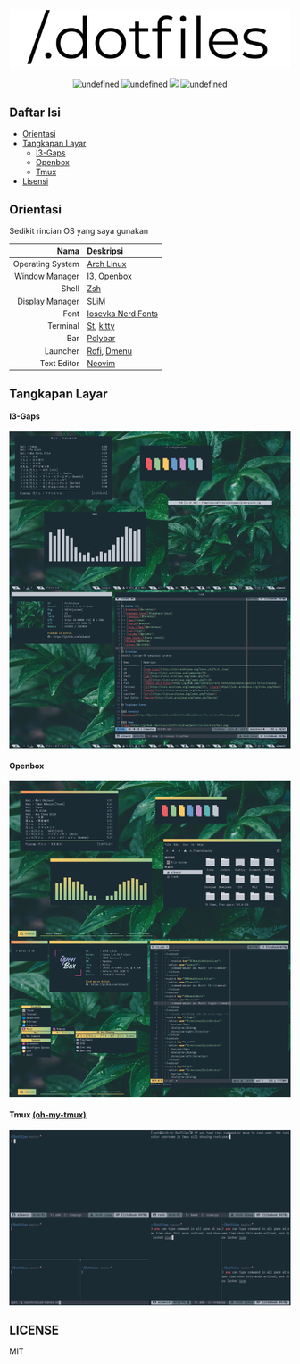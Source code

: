 <p align="center">
<a href="https://github.com/albawid/dotfiles/blob/master/screenshoot/header.png"><img src="https://github.com/albawid/dotfiles/blob/master/screenshoot/header.png"></a>
</p>

<p align="center">
<a href="https://github.com/albawid" target="_blank"><img alt="undefined" src="https://img.shields.io/github/repo-size/albawid/dotfiles?label=Dotfiles%20Size&style=for-the-badge&logo=github"></a>
<a href="https://github.com/albawid/dotfiles" target="_blank"><img alt="undefined" src="https://img.shields.io/github/last-commit/albawid/dotfiles?style=for-the-badge&logo=github"></a>
<a href="https://t.me/albawid" target="_blank"><img src="https://img.shields.io/badge/telegram-albawid-blue?label=telegram&style=for-the-badge&logo=telegram"></a>
<a href="https://github.com/albawid/dotfiles/blob/master/LICENSE.md" target="_blank"><img alt="undefined" src="https://img.shields.io/github/license/albawid/dotfiles?style=for-the-badge&logo=github"></a>
</p>

## Daftar Isi
* [Orientasi](#orientasi)
* [Tangkapan Layar](#tangkapan-layar)
	+ [I3-Gaps](#i3-gaps)
	+ [Openbox](#openbox)
	+ [Tmux](#tmux)
* [Lisensi](#LICENSE)

## Orientasi
Sedikit rincian OS yang saya gunakan

| Nama             | Deskripsi                                                                                                 |
|-----------------:|:----------------------------------------------------------------------------------------------------------|
| Operating System | [Arch Linux](https://wiki.archlinux.org/index.php/Arch_Linux)                                             |
| Window Manager   | [I3](https://wiki.archlinux.org/index.php/I3), [Openbox](https://wiki.archlinux.org/index.php/Openbox)    |
| Shell            | [Zsh](https://wiki.archlinux.org/index.php/Zsh)                                                           |
| Display Manager  | [SLiM](https://wiki.archlinux.org/index.php/SLiM)                                                         |
| Font             | [Iosevka Nerd Fonts](https://github.com/ryanoasis/nerd-fonts/tree/master/patched-fonts/Iosevka)           |
| Terminal         | [St](https://wiki.archlinux.org/index.php/St), [kitty](https://wiki.archlinux.org/index.php/Kitty)        |
| Bar              | [Polybar](https://wiki.archlinux.org/index.php/Polybar)                                                   |
| Launcher         | [Rofi](https://wiki.archlinux.org/index.php/Polybar), [Dmenu](https://wiki.archlinux.org/index.php/Dmenu) |
| Text Editor      | [Neovim](https://wiki.archlinux.org/index.php/Neovim)                                                     |

## Tangkapan Layar

#### I3-Gaps
![i3-gaps](https://github.com/albawid/dotfiles/blob/master/screenshoot/skrinsut-i3.png)

#### Openbox
![openbox](https://github.com/albawid/dotfiles/blob/master/screenshoot/skrinsutOB.png)

#### Tmux [(oh-my-tmux)](https://github.com/gpakosz/.tmux)
![tmux](https://github.com/albawid/dotfiles/blob/master/screenshoot/skrinsut-tmux.png)

## LICENSE
MIT
